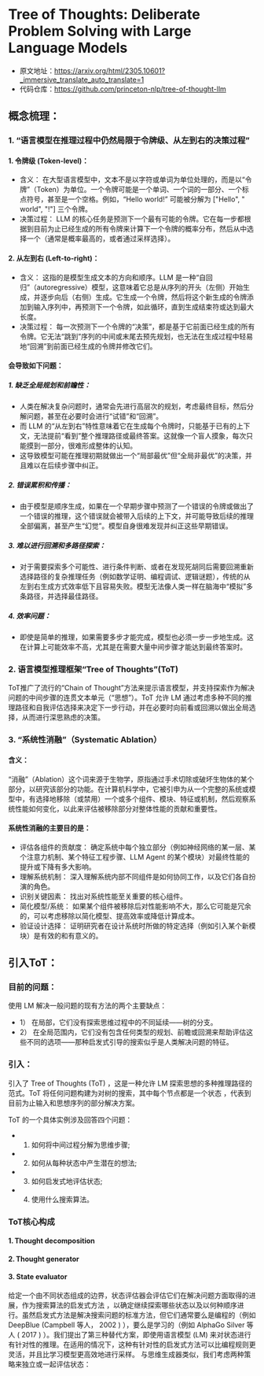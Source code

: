 # Tree of Thoughts: Deliberate Problem Solving with Large Language Models
- 原文地址：https://arxiv.org/html/2305.10601?_immersive_translate_auto_translate=1
- 代码仓库：https://github.com/princeton-nlp/tree-of-thought-llm

## 概念梳理：

### 1. “语言模型在推理过程中仍然局限于令牌级、从左到右的决策过程”

#### 1. 令牌级 (Token-level)：
- 含义： 在大型语言模型中，文本不是以字符或单词为单位处理的，而是以“令牌”（Token）为单位。一个令牌可能是一个单词、一个词的一部分、一个标点符号，甚至是一个空格。例如，“Hello world!” 可能被分解为 ["Hello", " world", "!"] 三个令牌。
- 决策过程： LLM 的核心任务是预测下一个最有可能的令牌。它在每一步都根据到目前为止已经生成的所有令牌来计算下一个令牌的概率分布，然后从中选择一个（通常是概率最高的，或者通过采样选择）。

#### 2. 从左到右 (Left-to-right)：
- 含义： 这指的是模型生成文本的方向和顺序。LLM 是一种“自回归”（autoregressive）模型，这意味着它总是从序列的开头（左侧）开始生成，并逐步向后（右侧）生成。它生成一个令牌，然后将这个新生成的令牌添加到输入序列中，再预测下一个令牌，如此循环，直到生成结束符或达到最大长度。
- 决策过程： 每一次预测下一个令牌的“决策”，都是基于它前面已经生成的所有令牌。它无法“跳到”序列的中间或末尾去预先规划，也无法在生成过程中轻易地“回溯”到前面已经生成的令牌并修改它们。

#### 会导致如下问题：
##### 1. 缺乏全局规划和前瞻性：
- 人类在解决复杂问题时，通常会先进行高层次的规划，考虑最终目标，然后分解问题，甚至在必要时会进行“试错”和“回溯”。
- 而 LLM 的“从左到右”特性意味着它在生成每个令牌时，只能基于已有的上下文，无法提前“看到”整个推理路径或最终答案。这就像一个盲人摸象，每次只能摸到一部分，很难形成整体的认知。
- 这导致模型可能在推理初期就做出一个“局部最优”但“全局非最优”的决策，并且难以在后续步骤中纠正。
##### 2. 错误累积和传播：
- 由于模型是顺序生成，如果在一个早期步骤中预测了一个错误的令牌或做出了一个错误的推理，这个错误就会被带入后续的上下文，并可能导致后续的推理全部偏离，甚至产生“幻觉”。模型自身很难发现并纠正这些早期错误。
##### 3. 难以进行回溯和多路径探索：
- 对于需要探索多个可能性、进行条件判断、或者在发现死胡同后需要回溯重新选择路径的复杂推理任务（例如数学证明、编程调试、逻辑谜题），传统的从左到右生成方式效率低下且容易失败。模型无法像人类一样在脑海中“模拟”多条路径，并选择最佳路径。
##### 4. 效率问题：
- 即使是简单的推理，如果需要多步才能完成，模型也必须一步一步地生成。这在计算上可能效率不高，尤其是在需要大量中间步骤才能达到最终答案时。

### 2. 语言模型推理框架“Tree of Thoughts”(ToT)

ToT推广了流行的“Chain of Thought”方法来提示语言模型，并支持探索作为解决问题的中间步骤的连贯文本单元（“思想”）。ToT 允许 LM 通过考虑多种不同的推理路径和自我评估选择来决定下一步行动，并在必要时向前看或回溯以做出全局选择，从而进行深思熟虑的决策。

### 3. “系统性消融”（Systematic Ablation）
#### 含义：
“消融”（Ablation）这个词来源于生物学，原指通过手术切除或破坏生物体的某个部分，以研究该部分的功能。在计算机科学中，它被引申为从一个完整的系统或模型中，有选择地移除（或禁用）一个或多个组件、模块、特征或机制，然后观察系统性能如何变化，以此来评估被移除部分对整体性能的贡献和重要性。
#### 系统性消融的主要目的是：
- 评估各组件的贡献度： 确定系统中每个独立部分（例如神经网络的某一层、某个注意力机制、某个特征工程步骤、LLM Agent 的某个模块）对最终性能的提升或下降有多大影响。
- 理解系统机制： 深入理解系统内部不同组件是如何协同工作，以及它们各自扮演的角色。
- 识别关键因素： 找出对系统性能至关重要的核心组件。
- 简化模型/系统： 如果某个组件被移除后对性能影响不大，那么它可能是冗余的，可以考虑移除以简化模型、提高效率或降低计算成本。
- 验证设计选择： 证明研究者在设计系统时所做的特定选择（例如引入某个新模块）是有效的和有意义的。

## 引入ToT：

### 目前的问题：
使用 LM 解决一般问题的现有方法的两个主要缺点：
- 1） 在局部，它们没有探索思维过程中的不同延续——树的分支。
- 2） 在全局范围内，它们没有包含任何类型的规划、前瞻或回溯来帮助评估这些不同的选项——那种启发式引导的搜索似乎是人类解决问题的特征。

### 引入：
引入了 Tree of Thoughts (ToT) ，这是一种允许 LM 探索思想的多种推理路径的范式。ToT 将任何问题构建为对树的搜索，其中每个节点都是一个状态 ，代表到目前为止输入和思想序列的部分解决方案。

ToT 的一个具体实例涉及回答四个问题：
- 1. 如何将中间过程分解为思维步骤;
- 2. 如何从每种状态中产生潜在的想法;
- 3. 如何启发式地评估状态;
- 4. 使用什么搜索算法。

### ToT核心构成

#### 1. Thought decomposition
#### 2. Thought generator
#### 3. State evaluator
给定一个由不同状态组成的边界，状态评估器会评估它们在解决问题方面取得的进展，作为搜索算法的启发式方法 ，以确定继续探索哪些状态以及以何种顺序进行。虽然启发式方法是解决搜索问题的标准方法，但它们通常要么是编程的（例如 DeepBlue (Campbell 等人， 2002 ) ），要么是学习的（例如 AlphaGo Silver 等人 ( 2017 ) ）。我们提出了第三种替代方案，即使用语言模型 (LM) 来对状态进行有针对性的推理。在适用的情况下，这种有针对性的启发式方法可以比编程规则更灵活，并且比学习模型更高效地进行采样。 与思维生成器类似，我们考虑两种策略来独立或一起评估状态：

